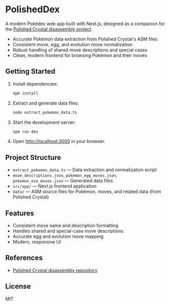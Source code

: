 # PolishedDex

A modern Pokédex web app built with Next.js, designed as a companion for the [Polished Crystal disassembly project](https://github.com/Rangi42/polishedcrystal).

- Accurate Pokémon data extraction from Polished Crystal's ASM files
- Consistent move, egg, and evolution move normalization
- Robust handling of shared move descriptions and special cases
- Clean, modern frontend for browsing Pokémon and their moves

## Getting Started

1. Install dependencies:
   ```bash
   npm install
   ```

2. Extract and generate data files:
   ```bash
   node extract_pokemon_data.ts
   ```

3. Start the development server:
   ```bash
   npm run dev
   ```

4. Open [http://localhost:3000](http://localhost:3000) in your browser.

## Project Structure

- `extract_pokemon_data.ts` — Data extraction and normalization script
- `move_descriptions.json`, `pokemon_egg_moves.json`, `pokemon_evo_moves.json` — Generated data files
- `src/app/` — Next.js frontend application
- `data/` — ASM source files for Pokémon, moves, and related data (from Polished Crystal)

## Features

- Consistent move name and description formatting
- Handles shared and special-case move descriptions
- Accurate egg and evolution move mapping
- Modern, responsive UI

## References

- [Polished Crystal disassembly repository](https://github.com/Rangi42/polishedcrystal)

## License

MIT
